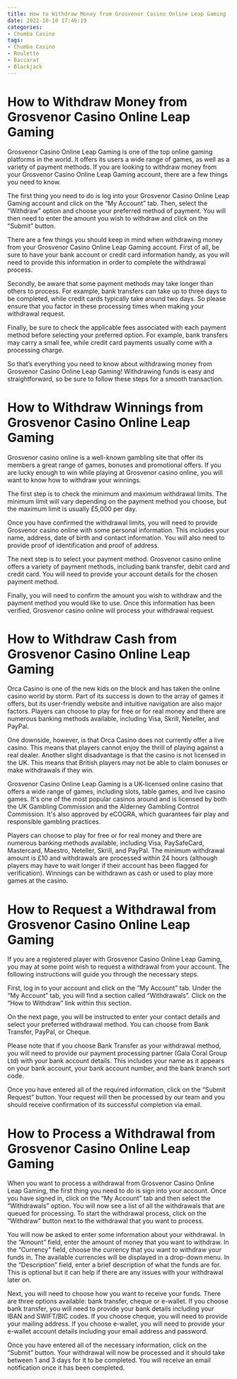 ```yaml
---
title: How to Withdraw Money from Grosvenor Casino Online Leap Gaming
date: 2022-10-10 17:46:19
categories:
- Chumba Casino
tags:
- Chumba Casino
- Roulette
- Baccarat
- Blackjack
---
```



#  How to Withdraw Money from Grosvenor Casino Online Leap Gaming

Grosvenor Casino Online Leap Gaming is one of the top online gaming platforms in the world. It offers its users a wide range of games, as well as a variety of payment methods. If you are looking to withdraw money from your Grosvenor Casino Online Leap Gaming account, there are a few things you need to know.

The first thing you need to do is log into your Grosvenor Casino Online Leap Gaming account and click on the “My Account” tab. Then, select the “Withdraw” option and choose your preferred method of payment. You will then need to enter the amount you wish to withdraw and click on the “Submit” button.

There are a few things you should keep in mind when withdrawing money from your Grosvenor Casino Online Leap Gaming account. First of all, be sure to have your bank account or credit card information handy, as you will need to provide this information in order to complete the withdrawal process.

Secondly, be aware that some payment methods may take longer than others to process. For example, bank transfers can take up to three days to be completed, while credit cards typically take around two days. So please ensure that you factor in these processing times when making your withdrawal request.

Finally, be sure to check the applicable fees associated with each payment method before selecting your preferred option. For example, bank transfers may carry a small fee, while credit card payments usually come with a processing charge.

So that’s everything you need to know about withdrawing money from Grosvenor Casino Online Leap Gaming! Withdrawing funds is easy and straightforward, so be sure to follow these steps for a smooth transaction.

#  How to Withdraw Winnings from Grosvenor Casino Online Leap Gaming

Grosvenor casino online is a well-known gambling site that offer its members a great range of games, bonuses and promotional offers. If you are lucky enough to win while playing at Grosvenor casino online, you will want to know how to withdraw your winnings.

The first step is to check the minimum and maximum withdrawal limits. The minimum limit will vary depending on the payment method you choose, but the maximum limit is usually £5,000 per day.

Once you have confirmed the withdrawal limits, you will need to provide Grosvenor casino online with some personal information. This includes your name, address, date of birth and contact information. You will also need to provide proof of identification and proof of address.

The next step is to select your payment method. Grosvenor casino online offers a variety of payment methods, including bank transfer, debit card and credit card. You will need to provide your account details for the chosen payment method.

Finally, you will need to confirm the amount you wish to withdraw and the payment method you would like to use. Once this information has been verified, Grosvenor casino online will process your withdrawal request.

#  How to Withdraw Cash from Grosvenor Casino Online Leap Gaming
Orca Casino is one of the new kids on the block and has taken the online casino world by storm. Part of its success is down to the array of games it offers, but its user-friendly website and intuitive navigation are also major factors. Players can choose to play for free or for real money and there are numerous banking methods available, including Visa, Skrill, Neteller, and PayPal.

One downside, however, is that Orca Casino does not currently offer a live casino. This means that players cannot enjoy the thrill of playing against a real dealer. Another slight disadvantage is that the casino is not licensed in the UK. This means that British players may not be able to claim bonuses or make withdrawals if they win.

Grosvenor Casino Online Leap Gaming is a UK-licensed online casino that offers a wide range of games, including slots, table games, and live casino games. It's one of the most popular casinos around and is licensed by both the UK Gambling Commission and the Alderney Gambling Control Commission. It's also approved by eCOGRA, which guarantees fair play and responsible gambling practices.

Players can choose to play for free or for real money and there are numerous banking methods available, including Visa, PaySafeCard, Mastercard, Maestro, Neteller, Skrill, and PayPal. The minimum withdrawal amount is £10 and withdrawals are processed within 24 hours (although players may have to wait longer if their account has been flagged for verification). Winnings can be withdrawn as cash or used to play more games at the casino.

#  How to Request a Withdrawal from Grosvenor Casino Online Leap Gaming

If you are a registered player with Grosvenor Casino Online Leap Gaming, you may at some point wish to request a withdrawal from your account. The following instructions will guide you through the necessary steps.

First, log in to your account and click on the “My Account” tab. Under the “My Account” tab, you will find a section called “Withdrawals”. Click on the “How to Withdraw” link within this section.

On the next page, you will be instructed to enter your contact details and select your preferred withdrawal method. You can choose from Bank Transfer, PayPal, or Cheque.

Please note that if you choose Bank Transfer as your withdrawal method, you will need to provide our payment processing partner (Gala Coral Group Ltd) with your bank account details. This includes your name as it appears on your bank account, your bank account number, and the bank branch sort code.

Once you have entered all of the required information, click on the “Submit Request” button. Your request will then be processed by our team and you should receive confirmation of its successful completion via email.

#  How to Process a Withdrawal from Grosvenor Casino Online Leap Gaming

When you want to process a withdrawal from Grosvenor Casino Online Leap Gaming, the first thing you need to do is sign into your account. Once you have signed in, click on the “My Account” tab and then select the “Withdrawals” option. You will now see a list of all the withdrawals that are queued for processing. To start the withdrawal process, click on the “Withdraw” button next to the withdrawal that you want to process.

You will now be asked to enter some information about your withdrawal. In the “Amount” field, enter the amount of money that you want to withdraw. In the “Currency” field, choose the currency that you want to withdraw your funds in. The available currencies will be displayed in a drop-down menu. In the “Description” field, enter a brief description of what the funds are for. This is optional but it can help if there are any issues with your withdrawal later on.

Next, you will need to choose how you want to receive your funds. There are three options available: bank transfer, cheque or e-wallet. If you choose bank transfer, you will need to provide your bank details including your IBAN and SWIFT/BIC codes. If you choose cheque, you will need to provide your mailing address. If you choose e-wallet, you will need to provide your e-wallet account details including your email address and password.

Once you have entered all of the necessary information, click on the “Submit” button. Your withdrawal will now be processed and it should take between 1 and 3 days for it to be completed. You will receive an email notification once it has been completed.